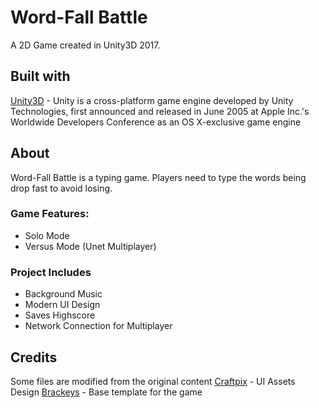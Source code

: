 # Word-Fall Battle

A 2D Game created in Unity3D 2017.

## Built with
[Unity3D](https://unity3d.com/get-unity/download) - Unity is a cross-platform game engine developed by Unity Technologies, first announced and released in June 2005 at Apple Inc.'s Worldwide Developers Conference as an OS X-exclusive game engine

## About
Word-Fall Battle is a typing game. Players need to type the words being drop fast to avoid losing.

### Game Features:
* Solo Mode
* Versus Mode (Unet Multiplayer)

### Project Includes
* Background Music
* Modern UI Design
* Saves Highscore
* Network Connection for Multiplayer

## Credits
Some files are modified from the original content
[Craftpix](https://craftpix.net/freebies/free-jungle-cartoon-2d-game-ui/) - UI Assets Design
[Brackeys](https://github.com/Brackeys/Falling-Words-Typing-Game) - Base template for the game
